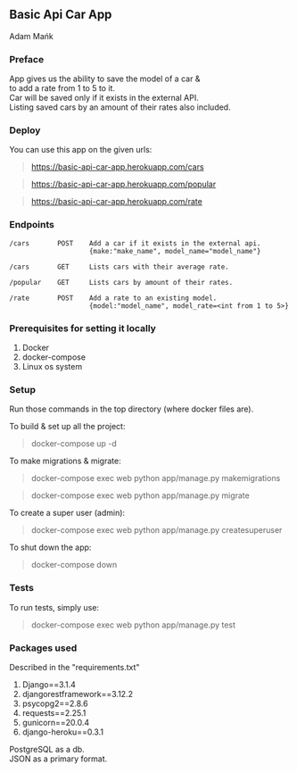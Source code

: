 ## Basic Api Car App
Adam Mańk

### Preface
App gives us the ability to save the model of a car &   
to add a rate from 1 to 5 to it.  
Car will be saved only if it exists in the external API.  
Listing saved cars by an amount of their rates also included. 

### Deploy
You can use this app on the given urls:  
> https://basic-api-car-app.herokuapp.com/cars  

> https://basic-api-car-app.herokuapp.com/popular  

> https://basic-api-car-app.herokuapp.com/rate

### Endpoints
    /cars       POST    Add a car if it exists in the external api.
                        {make:"make_name", model_name="model_name"} 

    /cars       GET     Lists cars with their average rate.

    /popular    GET     Lists cars by amount of their rates.

    /rate       POST    Add a rate to an existing model.
                        {model:"model_name", model_rate=<int from 1 to 5>}

### Prerequisites for setting it locally
1. Docker
2. docker-compose
3. Linux os system

### Setup
Run those commands in the top directory (where docker files are).

To build & set up all the project:
>docker-compose up -d  

To make migrations & migrate:
>docker-compose exec web python app/manage.py makemigrations  

>docker-compose exec web python app/manage.py migrate

To create a super user (admin):
>docker-compose exec web python app/manage.py createsuperuser

To shut down the app:
>docker-compose down

### Tests
To run tests, simply use:
> docker-compose exec web python app/manage.py test

### Packages used
Described in the "requirements.txt"
1. Django==3.1.4
2. djangorestframework==3.12.2
3. psycopg2==2.8.6
4. requests==2.25.1
5. gunicorn==20.0.4
6. django-heroku==0.3.1

PostgreSQL as a db.  
JSON as a primary format.